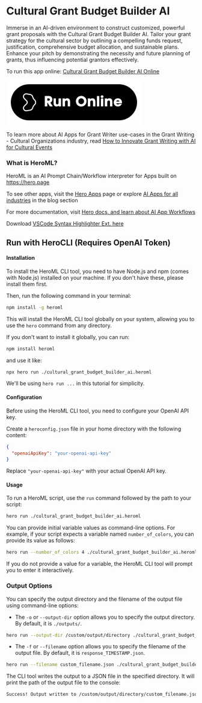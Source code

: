 # Cultural Grant Budget Builder AI

Immerse in an AI-driven environment to construct customized, powerful grant proposals with the Cultural Grant Budget Builder AI. Tailor your grant strategy for the cultural sector by outlining a compelling funds request, justification, comprehensive budget allocation, and sustainable plans. Enhance your pitch by demonstrating the necessity and future planning of grants, thus influencing potential grantors effectively.

To run this app online: [Cultural Grant Budget Builder AI Online](https://hero.page/app/cultural-grant-budget-builder-ai-ai-powered-cultural-grant-strategist/48cdJ50gAQkPSLgTobBL)

[![Run Cultural Grant Budget Builder AI Online](/assets/run.svg)](https://hero.page/app/cultural-grant-budget-builder-ai-ai-powered-cultural-grant-strategist/48cdJ50gAQkPSLgTobBL)

To learn more about AI Apps for Grant Writer use-cases in the Grant Writing - Cultural Organizations industry, read [How to Innovate Grant Writing with AI for Cultural Events](https://hero.page/blog/ai/grant-writing-cultural-organizations/how-to-innovate-grant-writing-with-ai-for-cultural-events/170909)

### What is HeroML?
HeroML is an AI Prompt Chain/Workflow interpreter for Apps built on https://hero.page 

To see other apps, visit the [Hero Apps](https://hero.page/apps) page or explore [AI Apps for all industries](https://hero.page/blog) in the blog section

For more documentation, visit [Hero docs, and learn about AI App Workflows](https://hero.page/tutorials/introduction-to-heroml)

Download [VSCode Syntax Highlighter Ext. here](https://marketplace.visualstudio.com/items?itemName=hero-page.heroml)

## Run with HeroCLI (Requires OpenAI Token)

#### Installation

To install the HeroML CLI tool, you need to have Node.js and npm (comes with Node.js) installed on your machine. If you don't have these, please install them first. 

Then, run the following command in your terminal:

```bash
npm install -g heroml
```

This will install the HeroML CLI tool globally on your system, allowing you to use the `hero` command from any directory.

If you don't want to install it globally, you can run:

```bash
npm install heroml
```

and use it like:

```bash
npx hero run ./cultural_grant_budget_builder_ai.heroml
```

We'll be using `hero run ...` in this tutorial for simplicity.

#### Configuration

Before using the HeroML CLI tool, you need to configure your OpenAI API key. 

Create a `heroconfig.json` file in your home directory with the following content:

```json
{
  "openaiApiKey": "your-openai-api-key"
}
```

Replace `"your-openai-api-key"` with your actual OpenAI API key.

#### Usage

To run a HeroML script, use the `run` command followed by the path to your script:

```bash
hero run ./cultural_grant_budget_builder_ai.heroml
```

You can provide initial variable values as command-line options. For example, if your script expects a variable named `number_of_colors`, you can provide its value as follows:

```bash
hero run --number_of_colors 4 ./cultural_grant_budget_builder_ai.heroml
```

If you do not provide a value for a variable, the HeroML CLI tool will prompt you to enter it interactively.

### Output Options

You can specify the output directory and the filename of the output file using command-line options:

- The `-o` or `--output-dir` option allows you to specify the output directory. By default, it is `./outputs/`.

```bash
hero run --output-dir /custom/output/directory ./cultural_grant_budget_builder_ai.heroml
```

- The `-f` or `--filename` option allows you to specify the filename of the output file. By default, it is `response_TIMESTAMP.json`.

```bash
hero run --filename custom_filename.json ./cultural_grant_budget_builder_ai.heroml
```

The CLI tool writes the output to a JSON file in the specified directory. It will print the path of the output file to the console:

```bash
Success! Output written to /custom/output/directory/custom_filename.json
```

